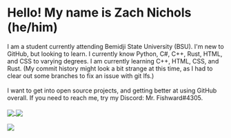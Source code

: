 # Hello! My name is Zach Nichols (he/him) 
I am a student currently attending Bemidji State University (BSU). I'm new to GitHub, but looking to learn. I currently know Python, C#, C++, Rust, HTML, and CSS to varying degrees. I am currently learning C++, HTML, CSS, and Rust. (My commit history might look a bit strange at this time, as I had to clear out some branches to fix an issue with git lfs.)
</br>
</br>
I want to get into open source projects, and getting better at using GitHub overall. If you need to reach me, try my Discord: Mr. Fishward#4305. </br> </br>
<a href="https://github.com/anuraghazra/github-readme-stats">
  <img align="center" src="https://github-readme-stats.vercel.app/api?username=ZachDNichols&show_icons=true&theme=dark" />
</a>
<a href="https://github.com/anuraghazra/anuraghazra.github.io">
  <img align="center" src="https://github-readme-stats.vercel.app/api/top-langs/?username=ZachDNichols&show_icons=true&theme=dark" />
</a>
</br>
</br>
<img align="center" src="https://github.com/ZachDNichols/ZachDNichols/blob/main/DSC02123.jpg?raw=true" />

<!--
**ZachDNichols/ZachDNichols** is a ✨ _special_ ✨ repository because its `README.md` (this file) appears on your GitHub profile.

Here are some ideas to get you started:

- 🔭 I’m currently working on ...
- 🌱 I’m currently learning ...
- 👯 I’m looking to collaborate on ...
- 🤔 I’m looking for help with ...
- 💬 Ask me about ...
- 📫 How to reach me: ...
- 😄 Pronouns: ...
- ⚡ Fun fact: ...
-->
